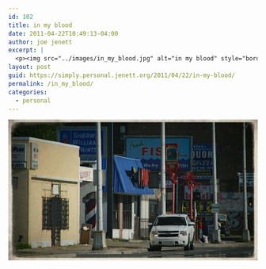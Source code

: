 ```yaml
---
id: 102
title: in my blood
date: 2011-04-22T10:49:13-04:00
author: joe jenett
excerpt: |
  <p><img src="../images/in_my_blood.jpg" alt="in my blood" style="border:none;" /></p>
layout: post
guid: https://simply.personal.jenett.org/2011/04/22/in-my-blood/
permalink: /in_my_blood/
categories:
  - personal
---
```

<img src="../images/in_my_blood.jpg" alt="in my blood" style="border:none;" />